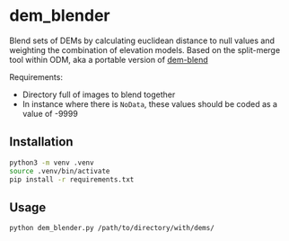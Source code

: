# dem_blender
Blend sets of DEMs by calculating euclidean distance to null values and weighting the combination of elevation models. Based on the split-merge tool within ODM, aka a portable version of [dem-blend](https://github.com/OpenDroneMap/ODM/blob/master/contrib/dem-blend/README.md)

Requirements:
* Directory full of images to blend together
* In instance where there is  `NoData`, these values should be coded as a value of -9999

## Installation
```bash
python3 -m venv .venv
source .venv/bin/activate
pip install -r requirements.txt
```

## Usage

```bash
python dem_blender.py /path/to/directory/with/dems/
```
